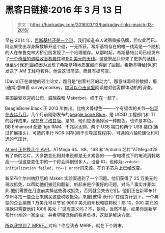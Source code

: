 # 黑客日链接:2016 年 3 月 13 日

> 原文：<https://hackaday.com/2016/03/13/hackaday-links-march-13-2016/>

早在 2014 年，[希斯基特还是一个谜](http://hackaday.com/2014/12/22/the-heathkit-mystery/)。我们知道*有人*试图重振品牌，但仅此而已。阿达果使出浑身解数解开这个谜，一无所获。希斯基特存在的唯一线索是一个随机的人在布鲁克林大桥公园发现了一个地理缓存。从那时起，希斯基特公司已经发布了[一个奇怪的调幅收音机套件](http://hackaday.com/2015/12/17/heathkits-triumphant-return/)和[150 美元的天线](http://hackaday.com/2016/02/26/the-new-heathkit-strikes-again/)。这些祭品只带来了更多的谜团，但至少[保罗]最终因为发现了希斯基特地质宝藏而得到了回报。希斯基特给[保罗]发送了 AM 无线电套件。他说这很简洁，而且有据可查。

[David]正在做他的硕士论文，题目是“创客社区的动力”。那意味着经验数据，那(通常)意味着 surveymonkey。[你可以点击这里](https://www.surveymonkey.com/r/makeordiysurvey)阅读他对创客群体动机的调查。

美国最受欢迎的公司，威瑞森和 Makerbot，终于在一起了。

BeagleBone Black 于 2013 年推出。比格犬骨绿色——一个有锯齿的关节—[出现在去年八月](http://hackaday.com/2015/08/05/beaglebone-green-hands-on-lower-price-same-horsepower/)。几个月前刚刚发布的[beagle bone Blue](http://hackaday.com/2016/01/11/introducing-the-beaglebone-blue/)，是 UCSD 工程部门和 TI 的合作成果。[现在有了改良版](https://www.indiegogo.com/projects/sancloud-beaglebone-enhanced#/)。是的，他们应该选择另一种颜色。也许是本色。BB Enhanced 配备 1gb RAM、千兆以太网、两个 USB 端口和两个 USB 接口(通过扩展接头)、可选的串行 NOR 闪存(用于引导加载程序)、可选的六轴陀螺仪和可选的气压计。

[Atmel 正在换几个 AVR](http://www.mouser.com/PCN/Atmel_WC154601___PCN_for_mega48_88_168_328_die_change_RSK.pdf?utm_medium=email&utm_campaign=elq-Email%20PCN%200-5%20&utm_source=eloqua&subid=0ed68129acd247719b2861f28ecdaa03&utm_content=6962107&elqTrackId=ef44573718914513bfd7992b4f19964c&elq=0ed68129acd247719b2861f28ecdaa03&elqaid=410&elqat=1&elqCampaignId=)。ATMega 44、88、168 和“Arduino 芯片”ATMega328 有了新的芯片。大多数变化相对来说都是无关紧要的——省电模式下的电流消耗略高——但这些变化中的一个将会绊倒很多人。设备 ID，也称为`avrdude: initialization failed, rc=-1 error`的来源，在许多芯片上已经改变。

新罕布什尔州纳舒厄的 Makeit 实验室遇到了一个问题。他们获得了 25 万美元的税收抵免，以帮助他们搬迁和翻新。听起来是个很好的问题，对吗？事实并非如此:他们需要在月底前卖掉这些税收抵免，否则就会失去它们。他们正在新罕布什尔州寻找一些企业来购买这些税收抵免。来自[彼得·沃什]:“在信贷计划下，一个典型的企业捐赠 1 万美元可以节省 9000 美元的州税和联邦税！那 10，000 美元的捐款只需要他们 1006 美元！”这有意义吗？不，是税，当然不是。如果你是新罕布什尔州的一家企业，并希望降低你的税务负担，这就是解决方案。

[所以我提到了 MRRF，](https://hackaday.com/2016/03/11/join-us-at-the-greatest-3d-printing-festival-on-planet-earth/)对吗？你应该去 MRRF。就在下个周末。